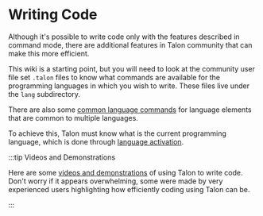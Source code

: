 # Writing Code

Although it's possible to write code only with the features described in command mode,
there are additional features in Talon community that can make this more efficient.

This wiki is a starting point, but you will need to look at the community user file set `.talon` files to
know what commands are available for the programming languages in which you wish to write. These files live under the
`lang` subdirectory.

There are also some [common language commands](./common-commands.md) for language elements that are common to multiple languages.

To achieve this, Talon must know what is the current programming language, which is done through [language activation](language-activation.md).

:::tip Videos and Demonstrations

Here are some [videos and demonstrations](/docs/Resource%20Hub/talon_related_resources.md) of using Talon to write code.
Don't worry if it appears overwhelming, some were made by very experienced users
highlighting how efficiently coding using Talon can be.

:::
